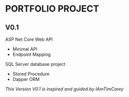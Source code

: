 # PORTFOLIO PROJECT

## V0.1

ASP Net Core Web API
* Minimal API
* Endpoint Mapping

SQL Server database project
* Stored Procedure
* Dapper ORM

*This Version V0.1 is inspired and guided by IAmTimCorey*
